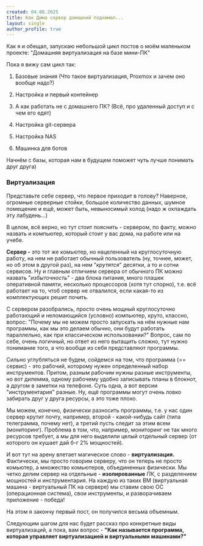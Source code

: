```yaml
---
created: 04.08.2025
title: Как Дима сервер домашний поднимал...
layout: single
author_profile: true
---
```

Как я и обещал, запускаю небольшой цикл постов о моём маленьком проекте: "Домашняя виртуализация на базе мини-ПК"


Пока я вижу сам цикл так:

1) Базовые знания (Что такое виртуализация, Proxmox и зачем оно вообще надо?)

2) Настройка и первый контейнер

3) А как работать не с домашнего ПК? (Всё, про удаленный доступ и с чем его едят)

4) Настройка git-сервера

5) Настройка NAS

6) Машинка для ботов



Начнём с базы, которая нам в будущем поможет чуть лучше понимать друг друга)



### Виртуализация

Представьте себе сервер, что первое приходит в голову? Наверное, огромные серверные стойки, большое количество данных, шумное помещение и ещё, может быть, невыносимый холод (надо ж охлаждать эту лабудень...)

В целом, всё верно, но тут стоит пояснить - сервером, по факту, можно назвать и компьютер, который стоит у вас дома, на работе или на учебе.

**Сервер -** это тот же комьютер, но нацеленный на круглосуточную работу, на нем не работает обычный пользователь (ну, точнее, может, но об этом в другой раз), на нем "_крутятся_" десятки, а то и сотни сервисов. Ну и главным отличием сервера от обычного ПК можно назвать "_избыточность_" - два блока питания, много плашек оперативной памяти, несколько процессоров (хотя тут спорно), т.е. всё работает на то, чтоб сервер не отвалился, если какая-то из комплектующих решит почить.



С сервером разобрались, просто очень мощный круглосуточно работающий и неломающийся (условно) компьютер, круто, классно, вопрос: "Почему мы не можем просто запускать на нём нужные нам программы, как мы это делаем обычно, они будут работать параллельно, как при классическом использовании?"
Вопрос, сам по себе, очень логичный, но ответ из него вытащить сложно, тут нужно понимание того, а что вообще из себя представляют программы.

Сильно углубляться не будем, сойдемся на том, что программа (== сервис) - это рабочий, которому нужен определенный набор инструментов. Притом, разным рабочим нужны разные инструменты, но вот дилемма, одному рабочему удобно записывать планы в блокнот, а другом в заметки на телефоне. Суть одна, а вот версии "инструментария" разные. Ну, ещё программы могут очень ловко забирать друг у друга ресурсы, а это тоже плохо.

Мы можем, конечно, физически разносить программы, т.е. у нас один сервер крутит почту, например, второй - какой-нибудь сайт (типа телеграмма, почему нет), а третий пусть следит за этим всем (мониторинг). Проблема в том, что, например, мониторинг не так много ресурсов требует, а мы для него выделили целый отдельный сервер (от которого он кушает дай б-г 2% мощностей).

И вот тут на арену влетает магическое слово - **виртуализация.** Фактически, мы просто говорим серверу, что он теперь не просто комьютер, а множество комьютеров, объединенных физически. Мы четко делим сервер на отдельные - **изолированные** _ПК_, с разделением мощностей и инструментария. На каждую из таких ВМ (виртуальная машина - виртуальный ПК на сервере) мы ставим свою ОС (операционная система), свои инструменты, и разворачиваем приложение - победа!



На этом я закончу первый пост, он получился весьма объемным.

Следующим шагом для нас будет рассказ про конкретные виды виртуализаций, а пока, вам вопрос - **"Как называется программа, которая управляет виртуализацией и виртуальными машинами?"**